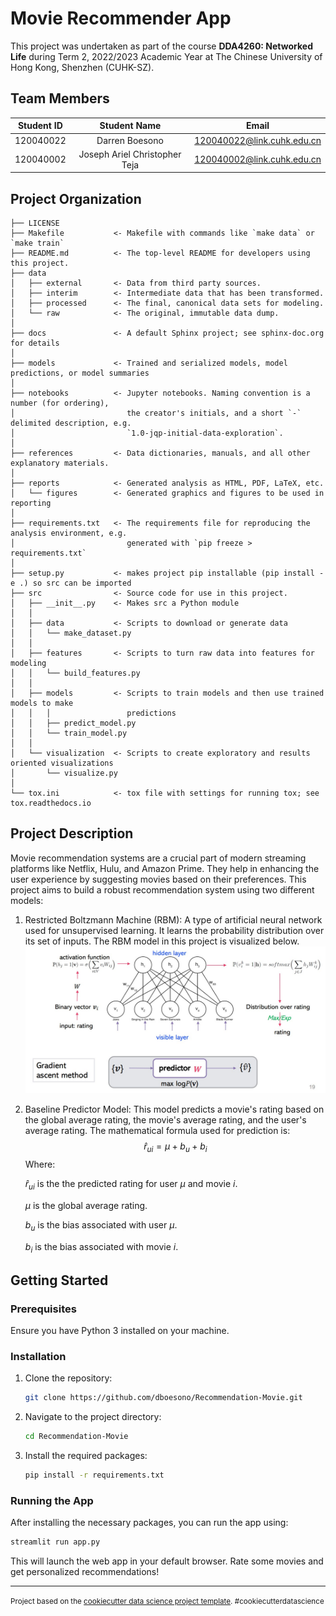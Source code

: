 Movie Recommender App
==============================
This project was undertaken as part of the course **DDA4260: Networked Life** during Term 2, 2022/2023 Academic Year at The Chinese University of Hong Kong, Shenzhen (CUHK-SZ).

## Team Members
| Student ID | Student Name   | Email                        
| :----------: | :--------------: | :------------------------------: | 
| 120040022  | Darren Boesono        | 120040022@link.cuhk.edu.cn     | 
| 120040002  | Joseph Ariel Christopher Teja          | 120040002@link.cuhk.edu.cn     | 

## Project Organization

    ├── LICENSE
    ├── Makefile           <- Makefile with commands like `make data` or `make train`
    ├── README.md          <- The top-level README for developers using this project.
    ├── data
    │   ├── external       <- Data from third party sources.
    │   ├── interim        <- Intermediate data that has been transformed.
    │   ├── processed      <- The final, canonical data sets for modeling.
    │   └── raw            <- The original, immutable data dump.
    │
    ├── docs               <- A default Sphinx project; see sphinx-doc.org for details
    │
    ├── models             <- Trained and serialized models, model predictions, or model summaries
    │
    ├── notebooks          <- Jupyter notebooks. Naming convention is a number (for ordering),
    │                         the creator's initials, and a short `-` delimited description, e.g.
    │                         `1.0-jqp-initial-data-exploration`.
    │
    ├── references         <- Data dictionaries, manuals, and all other explanatory materials.
    │
    ├── reports            <- Generated analysis as HTML, PDF, LaTeX, etc.
    │   └── figures        <- Generated graphics and figures to be used in reporting
    │
    ├── requirements.txt   <- The requirements file for reproducing the analysis environment, e.g.
    │                         generated with `pip freeze > requirements.txt`
    │
    ├── setup.py           <- makes project pip installable (pip install -e .) so src can be imported
    ├── src                <- Source code for use in this project.
    │   ├── __init__.py    <- Makes src a Python module
    │   │
    │   ├── data           <- Scripts to download or generate data
    │   │   └── make_dataset.py
    │   │
    │   ├── features       <- Scripts to turn raw data into features for modeling
    │   │   └── build_features.py
    │   │
    │   ├── models         <- Scripts to train models and then use trained models to make
    │   │   │                 predictions
    │   │   ├── predict_model.py
    │   │   └── train_model.py
    │   │
    │   └── visualization  <- Scripts to create exploratory and results oriented visualizations
    │       └── visualize.py
    │
    └── tox.ini            <- tox file with settings for running tox; see tox.readthedocs.io

## Project Description
Movie recommendation systems are a crucial part of modern streaming platforms like Netflix, Hulu, and Amazon Prime. They help in enhancing the user experience by suggesting movies based on their preferences. This project aims to build a robust recommendation system using two different models:

1. Restricted Boltzmann Machine (RBM): A type of artificial neural network used for unsupervised learning. It learns the probability distribution over its set of inputs. The RBM model in this project is visualized below. 
![RBM Neural Network](./resources/rbm_nn.jpg)


2. Baseline Predictor Model: This model predicts a movie's rating based on the global average rating, the movie's average rating, and the user's average rating. The mathematical formula used for prediction is:
    $$
    \hat{r}_{ui} = \mu + b_u + b_i
    $$ 
    Where:

    $\hat{r}_{ui}$ is the the predicted rating for user $\mu$ and movie $i$.
    
    $\mu$ is the global average rating.

    $b_u$ is the bias associated with user $\mu$.

    $b_i$ is the bias associated with movie $i$.

## Getting Started

### Prerequisites
Ensure you have Python 3 installed on your machine.

### Installation
1. Clone the repository:
   ```bash
   git clone https://github.com/dboesono/Recommendation-Movie.git

   ```
2. Navigate to the project directory:
   ```bash
   cd Recommendation-Movie
   ```

3. Install the required packages:
   ```bash
   pip install -r requirements.txt
   ```

### Running the App
After installing the necessary packages, you can run the app using:
```bash
streamlit run app.py
```
This will launch the web app in your default browser. Rate some movies and get personalized recommendations!



--------

<p><small>Project based on the <a target="_blank" href="https://drivendata.github.io/cookiecutter-data-science/">cookiecutter data science project template</a>. #cookiecutterdatascience</small></p>
